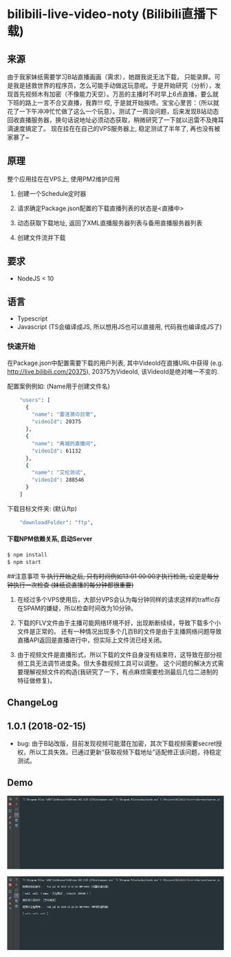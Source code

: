 # bilibili-live-video-noty (Bilibili直播下载)

## 来源
由于我家妹纸需要学习B站直播画画（需求），她跟我说无法下载， 只能录屏。可是我是拯救世界的程序员，怎么可能手动做这玩意呢。于是开始研究（分析），发现首先视频木有加密（不像能力天空）。万恶的主播时不时早上6点直播，要么就下班的路上一言不合又直播，我靠!!! 哎, 于是就开始挨喷。宝宝心里苦：（所以就花了一下午冲冲忙忙做了这么一个玩意）。测试了一周没问题，后来发现B站动态回收直播服务器，换句话说地址必须动态获取，稍微研究了一下就以迅雷不及掩耳滴速度搞定了。
现在挂在在自己的VPS服务器上, 稳定测试了半年了, 再也没有被家暴了~

## 原理
整个应用挂在在VPS上, 使用PM2维护应用

1. 创建一个Schedule定时器

2. 请求确定Package.json配置的下载直播列表的状态是<直播中>

3. 动态获取下载地址, 返回了XML直播服务器列表与备用直播服务器列表

4. 创建文件流并下载

## 要求
* NodeJS < 10

## 语言
* Typescript
* Javascript (TS会编译成JS, 所以想用JS也可以直接用, 代码我也编译成JS了)

### 快速开始
在Package.json中配置需要下载的用户列表,
其中VideoId在直播URL中获得 (e.g. http://live.bilibili.com/20375), 20375为VideoId, 该VideoId是绝对唯一不变的.

配置案例例如: (Name用于创建文件名)

```bash
    "users": [
      {
        "name": "雷涟漪の日常",
        "videoId": 20375
      },
      {
        "name": "离城的直播间",
        "videoId": 61132
      },
      {
        "name": "艾伦测试",
        "videoId": 288546
      }
    ]
```
下载目标文件夹: (默认ftp)

```bash
    "downloadFolder": "ftp",
```

#### 下载NPM依赖关系, 启动Server

```bash
$ npm install
$ npm start
```

##注意事项
~~1) 执行开始之后, 只有时间例如13:01 00:00才执行检测, 设定是每分钟执行一次检查 (妹纸说直播的每分钟都很重要)~~

1) 在经过多个VPS使用后，大部分VPS会认为每分钟同样的请求这样的traffic存在SPAM的嫌疑，所以检查时间改为10分钟。 

2) 下载的FLV文件由于主播可能网络环境不好，出现断断续续，导致下载多个小文件是正常的。
还有一种情况出现多个几百B的文件是由于主播网络问题导致直播API返回是直播进行中，但实际上文件流已经关闭。

3) 由于视频文件是直播形式，所以下载的文件自身没有结束符，这导致在部分视频工具无法调节进度条。但大多数视频工具可以调整。
这个问题的解决方式需要理解视频文件的构造(我研究了一下，有点麻烦需要检测最后几位二进制的特征做修复)。 


## ChangeLog

## 1.0.1 (2018-02-15)

* bug: 由于B站改版，目前发现视频可能潜在加密，其次下载视频需要secret授权，所以工具失效。已通过更新“获取视频下载地址”适配修正该问题，待稳定测试。

## Demo
![alt tag](/gif/start.gif)

![alt tag](/gif/complete.gif)
